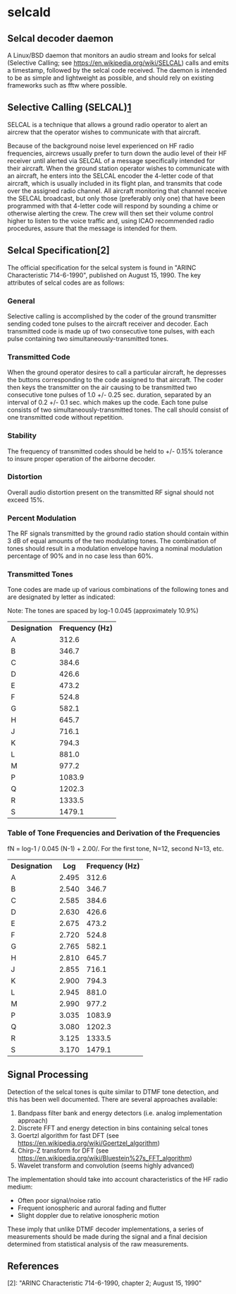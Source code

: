 selcald
=======

Selcal decoder daemon
---------------------

A Linux/BSD daemon that monitors an audio stream and looks for selcal 
(Selective Calling; see <https://en.wikipedia.org/wiki/SELCAL>) calls and 
emits a timestamp, followed by the selcal code received. The daemon is 
intended to be as simple and lightweight as possible, and should rely 
on existing frameworks such as fftw where possible.

Selective Calling (SELCAL)[1]
--------------------------

SELCAL is a technique that allows a ground radio operator to alert an 
aircrew that the operator wishes to communicate with that aircraft.

Because of the background noise level experienced on HF radio frequencies, 
aircrews usually prefer to turn down the audio level of their HF receiver 
until alerted via SELCAL of a message specifically intended for their 
aircraft. When the ground station operator wishes to communicate with an 
aircraft, he enters into the SELCAL encoder the 4-letter code of that aircraft, 
which is usually included in its flight plan, and transmits that code over the 
assigned radio channel. All aircraft monitoring that channel receive the 
SELCAL broadcast, but only those (preferably only one) that have been 
programmed with that 4-letter code will respond by sounding a chime or 
otherwise alerting the crew. The crew will then set their volume control 
higher to listen to the voice traffic and, using ICAO recommended radio 
procedures, assure that the message is intended for them.

Selcal Specification[2]
--------------------
The official specification for the selcal system is found in 
"ARINC Characteristic 714-6-1990", published on August 15, 1990. The key 
attributes of selcal codes are as follows:

### General

Selective calling is accomplished by the coder of the ground transmitter 
sending coded tone pulses to the aircraft receiver and decoder. Each 
transmitted code is made up of two consecutive tone pulses, with each pulse 
containing two simultaneously-transmitted tones.

### Transmitted Code

When the ground operator desires to call a particular aircraft, he depresses 
the buttons corresponding to the code assigned to that aircraft. The coder 
then keys the transmitter on the air causing to be transmitted two 
consecutive tone pulses of 1.0 +/- 0.25 sec. duration, separated by an 
interval of 0.2 +/- 0.1 sec. which makes up the code. Each tone pulse 
consists of two simultaneously-transmitted tones. The call should consist 
of one transmitted code without repetition.

### Stability

The frequency of transmitted codes should be held to +/- 0.15% tolerance to 
insure proper operation of the airborne decoder.

### Distortion

Overall audio distortion present on the transmitted RF signal should not 
exceed 15%.

### Percent Modulation

The RF signals transmitted by the ground radio station should contain within 
3 dB of equal amounts of the two modulating tones. The combination of tones 
should result in a modulation envelope having a nominal modulation percentage 
of 90% and in no case less than 60%.

### Transmitted Tones

Tone codes are made up of various combinations of the following tones and 
are designated by letter as indicated:

Note: The tones are spaced by log-1 0.045 (approximately 10.9%)

<table>
<th>Designation</th><th>Frequency (Hz)</th>
</tr>
<tr>
<td>A</td><td>312.6</td>
</tr>
<tr>
<td>B</td><td>346.7</td>
</tr>
<tr>
<td>C</td><td>384.6</td>
</tr>
<tr>
<td>D</td><td>426.6</td>
</tr>
<tr>
<td>E</td><td>473.2</td>
</tr>
<tr>
<td>F</td><td>524.8</td>
</tr>
<tr>
<td>G</td><td>582.1</td>
</tr>
<tr>
<td>H</td><td>645.7</td>
</tr>
<tr>
<td>J</td><td>716.1</td>
</tr>
<tr>
<td>K</td><td>794.3</td>
</tr>
<tr>
<td>L</td><td>881.0</td>
</tr>
<tr>
<td>M</td><td>977.2</td>
</tr>
<tr>
<td>P</td><td>1083.9</td>
</tr>
<tr>
<td>Q</td><td>1202.3</td>
</tr>
<tr>
<td>R</td><td>1333.5</td>
</tr>
<tr>
<td>S</td><td>1479.1</td>
</tr>
</table>

### Table of Tone Frequencies and Derivation of the Frequencies

fN = log-1 / 0.045 (N-1) + 2.00/. For the first tone, N=12, second N=13, etc.

<table>
<tr>
<th>Designation</th><th>Log</th><th>Frequency (Hz)</th>
</tr>
<tr>
<td>A</td><td>2.495</td><td>312.6</td>
<tr>
<td>B</td><td>2.540</td><td>346.7</td>
</tr>
<tr>
<td>C</td><td>2.585</td><td>384.6</td>
</tr>
<tr>
<td>D</td><td>2.630</td><td>426.6</td>
</tr>
<tr>
<td>E</td><td>2.675</td><td>473.2</td>
</tr>
<tr>
<td>F</td><td>2.720</td><td>524.8</td>
</tr>
<tr>
<td>G</td><td>2.765</td><td>582.1</td>
</tr>
<tr>
<td>H</td><td>2.810</td><td>645.7</td>
</tr>
<tr>
<td>J</td><td>2.855</td><td>716.1</td>
</tr>
<tr>
<td>K</td><td>2.900</td><td>794.3</td>
</tr>
<tr>
<td>L</td><td>2.945</td><td>881.0</td>
</tr>
<tr>
<td>M</td><td>2.990</td><td>977.2</td>
</tr>
<tr>
<td>P</td><td>3.035</td><td>1083.9</td>
</tr>
<tr>
<td>Q</td><td>3.080</td><td>1202.3</td>
</tr>
<tr>
<td>R</td><td>3.125</td><td>1333.5</td>
</tr>
<tr>
<td>S</td><td>3.170</td><td>1479.1</td>
</tr>
</table>

Signal Processing
-----------------

Detection of the selcal tones is quite similar to DTMF tone detection, and 
this has been well documented. There are several approaches available:

1. Bandpass filter bank and energy detectors (i.e. analog implementation approach)
2. Discrete FFT and energy detection in bins containing selcal tones
3. Goertzl algorithm for fast DFT (see <https://en.wikipedia.org/wiki/Goertzel_algorithm>)
4. Chirp-Z transform for DFT (see <https://en.wikipedia.org/wiki/Bluestein%27s_FFT_algorithm>)
5. Wavelet transform and convolution (seems highly advanced)

The implementation should take into account characteristics of the HF radio medium:

* Often poor signal/noise ratio
* Frequent ionospheric and auroral fading and flutter
* Slight doppler due to relative ionospheric motion

These imply that unlike DTMF decoder implementations, a series of measurements should 
be made during the signal and a final decision determined from statistical analysis 
of the raw measurements.

References
----------
[1]: http://www.asri.aero/our-services/selcal/ "Aviation Spectrum Resources Inc. website, retrieved 3, Nov 2013"
[2]: "ARINC Characteristic 714-6-1990, chapter 2; August 15, 1990"

